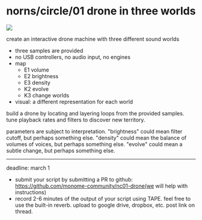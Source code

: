 # norns/circle/01 drone in three worlds

![](https://github.com/monome-community/nc01-drone/raw/master/lib/nc.jpg)

create an interactive drone machine with three different sound worlds

- three samples are provided
- no USB controllers, no audio input, no engines
- map
   - E1 volume
   - E2 brightness
   - E3 density
   - K2 evolve
   - K3 change worlds
- visual: a different representation for each world

build a drone by locating and layering loops from the provided samples. tune playback rates and filters to discover new territory.

parameters are subject to interpretation. "brightness" could mean filter cutoff, but perhaps something else. "density" could mean the balance of volumes of voices, but perhaps something else. "evolve" could mean a subtle change, but perhaps something else.

---

deadline: march 1

- submit your script by submitting a PR to github: https://github.com/monome-community/nc01-drone(we will help with instructions)
- record 2-6 minutes of the output of your script using TAPE. feel free to use the built-in reverb. upload to google drive, dropbox, etc. post link on thread.

